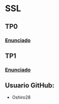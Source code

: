 # SSL

## TP0
### [Enunciado](https://josemariasola.github.io/ssl/assignments/Ssl%20Assignments.pdf#page=17)
## TP1
### [Enunciado](https://josemariasola.github.io/ssl/assignments/Ssl%20Assignments.pdf#page=25)

## Usuario GitHub:
- Oshiro28
